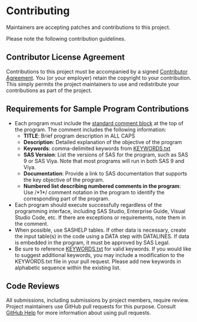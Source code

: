 # Contributing
Maintainers are accepting patches and contributions to this project.

Please note the following contribution guidelines.

## Contributor License Agreement
Contributions to this project must be accompanied by a signed [Contributor Agreement](ContributorAgreement.txt).
You (or your employer) retain the copyright to your contribution.
This simply permits the project maintainers to use and redistribute your contributions as part of the project.

## Requirements for Sample Program Contributions

* Each program must include the [standard comment block](comment-template.txt) at the top of the program. The comment includes the following information:
  - **TITLE**: Brief program description in ALL CAPS
  - **Description**: Detailed explanation of the objective of the program
  - **Keywords**: comma-delimited keywords from [KEYWORDS.txt](KEYWORDS.txt)   
  - **SAS Version**: List the versions of SAS for the program, such as SAS 9 or SAS Viya. Note that most programs will run in both SAS 9 and Viya.
  - **Documentation**: Provide a link to SAS documentation that supports the key objective of the program.
  - **Numbered list describing numbered comments in the program**: Use /\*1\*/ comment notation in the program to identify the corresponding part of the program.  
* Each program should execute successfully regardless of the programming interface, including SAS Studio, Enterprise Guide, Visual Studio Code, etc. If there are exceptions or requirements, note them in the comment.
* When possible, use SASHELP tables. If other data is necessary, create the input table(s) in the code using a DATA step with DATALINES. If data is embedded in the program, it must be approved by SAS Legal.
* Be sure to reference [KEYWORDS.txt](KEYWORDS.txt) for valid keywords. If you would like to suggest additional keywords, you may include a modification to the KEYWORDS.txt file in your pull request. Please add new keywords in alphabetic sequence within the existing list. 

## Code Reviews
All submissions, including submissions by project members, require review.
Project maintainers use GitHub pull requests for this purpose.
Consult [GitHub Help](https://help.github.com/articles/about-pull-requests/) for more information about using pull requests.

